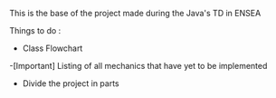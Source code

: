 This is the base of the project made during the Java's TD in ENSEA

Things to do : 

- Class Flowchart

-[Important] Listing of all mechanics that have yet to be implemented

- Divide the project in parts

